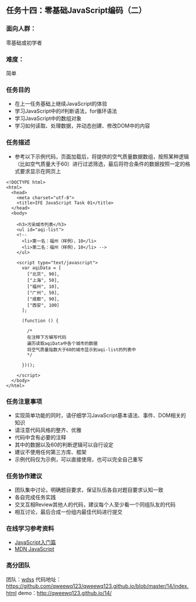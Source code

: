 ## 任务十四：零基础JavaScript编码（二）
### 面向人群：
零基础或初学者

### 难度：
简单

### 任务目的
* 在上一任务基础上继续JavaScript的体验
* 学习JavaScript中的if判断语法，for循环语法
* 学习JavaScript中的数组对象
* 学习如何读取、处理数据，并动态创建、修改DOM中的内容

### 任务描述
* 参考以下示例代码，页面加载后，将提供的空气质量数据数组，按照某种逻辑（比如空气质量大于60）进行过滤筛选，最后将符合条件的数据按照一定的格式要求显示在网页上

```
<!DOCTYPE html>
<html>
  <head>
    <meta charset="utf-8">
    <title>IFE JavaScript Task 01</title>
  </head>
  <body>

    <h3>污染城市列表</h3>
    <ul id="aqi-list">
    <!--   
      <li>第一名：福州（样例），10</li>
      <li>第二名：福州（样例），10</li> -->
    </ul>

    <script type="text/javascript">
      var aqiData = [
        ["北京", 90],
        ["上海", 50],
        ["福州", 10],
        ["广州", 50],
        ["成都", 90],
        ["西安", 100]
      ];

      (function () {

        /*
        在注释下方编写代码
        遍历读取aqiData中各个城市的数据
        将空气质量指数大于60的城市显示到aqi-list的列表中
        */

      })();

    </script>
  </body>
</html>
```

### 任务注意事项
* 实现简单功能的同时，请仔细学习JavaScript基本语法、事件、DOM相关的知识
* 请注意代码风格的整齐、优雅
* 代码中含有必要的注释
* 其中的数据以及60的判断逻辑可以自行设定
* 建议不使用任何第三方库、框架
* 示例代码仅为示例，可以直接使用，也可以完全自己重写

### 任务协作建议
* 团队集中讨论，明确题目要求，保证队伍各自对题目要求认知一致
* 各自完成任务实践
* 交叉互相Review其他人的代码，建议每个人至少看一个同组队友的代码
* 相互讨论，最后合成一份组内最佳代码进行提交

### 在线学习参考资料
* [JavaScript入门篇](http://www.imooc.com/view/36)
* [MDN JavaScript](https://developer.mozilla.org/en/docs/Web/JavaScript)

### 高分团队
团队：[wdss](http://ife.baidu.com/group/profile?groupId=2944)
代码地址：https://github.com/qweewq123/qweewq123.github.io/blob/master/14/index.html
demo：http://qweewq123.github.io/14/
